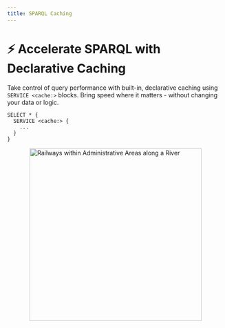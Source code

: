 ```yaml
---
title: SPARQL Caching
---
```


# ⚡ Accelerate SPARQL with Declarative Caching

Take control of query performance with built-in, declarative caching using `SERVICE <cache:>` blocks.
Bring speed where it matters - without changing your data or logic.

```select
SELECT * {
  SERVICE <cache:> {
    ...
  }
}
```

<a href="https://api.triplydb.com/s/_jpI0cvmk">
  <img alt="Railways within Administrative Areas along a River" src="{{ site.baseurl }}/assets/images/2025-06-15-elbe-adm-rails.png" style="height: 400px; display: block; margin: auto;">
</a>

